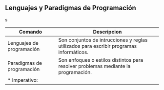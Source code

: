 ## Lenguajes y Paradigmas de Programación

s


| Comando                 | Descripcion                                                           | 
|-------------------------|-----------------------------------------------------------------------|
| Lenguajes de programación| Son conjuntos de intrucciones y reglas utilizados para escribir programas informáticos.| 
| Paradigmas de programación| Son enfoques o estilos distintos para resolver problemas mediante la programación.
                              * Imperativo:                                          | 


